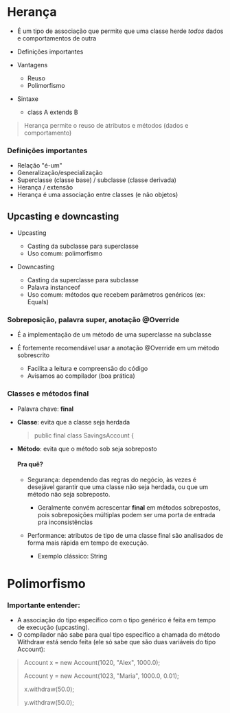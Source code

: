 # Herança

- É um tipo de associação que permite que uma classe herde _todos_ dados e comportamentos de outra
- Definições importantes
- Vantagens
    
    - Reuso
    - Polimorfismo
- Sintaxe

    - class A extends B

> Herança permite o reuso de atributos e métodos (dados e comportamento)

### Definições importantes

- Relação "é-um"
- Generalização/especialização
- Superclasse (classe base) / subclasse (classe derivada)
- Herança / extensão
- Herança é uma associação entre classes (e não objetos)

## Upcasting e downcasting

- Upcasting

  - Casting da subclasse para superclasse
  - Uso comum: polimorfismo
- Downcasting

  - Casting da superclasse para subclasse
  - Palavra instanceof
  - Uso comum: métodos que recebem parâmetros genéricos (ex: Equals)


### Sobreposição, palavra super, anotação @Override

- É a implementação de um método de uma superclasse na subclasse
- É fortemente recomendável usar a
  anotação @Override em um método
  sobrescrito

  - Facilita a leitura e compreensão do código
  - Avisamos ao compilador (boa prática)

### Classes e métodos final

- Palavra chave: **final**
- **Classe**: evita que a classe seja herdada
  >public final class SavingsAccount {
- **Método**: evita que o método sob seja sobreposto

  #### Pra quê?
  - Segurança: dependendo das regras do negócio, às vezes é desejável garantir que uma classe não seja herdada, ou que um método não seja sobreposto.

    - Geralmente convém acrescentar **final** em métodos sobrepostos, pois sobreposições múltiplas podem ser uma porta de entrada pra inconsistências
  - Performance: atributos de tipo de uma classe final são analisados de forma mais rápida em tempo de execução.
  
    - Exemplo clássico: String

# Polimorfismo

### Importante entender:

 - A associação do tipo específico com o tipo genérico é feita em tempo de execução (upcasting).
 - O compilador não sabe para qual tipo específico a chamada do método Withdraw está sendo feita (ele só sabe que são duas variáveis do tipo Account):
 

> Account x = new Account(1020, "Alex", 1000.0);
> 
> Account y = new Account(1023, "Maria", 1000.0, 0.01);
> 
> x.withdraw(50.0);
>
> y.withdraw(50.0);

